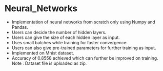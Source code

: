 # Neural_Networks
- Implementation of neural networks from scratch only using Numpy and Pandas.
- Users can decide the number of hidden layers.
- Users can give the size of each hidden layer as input.
- Uses small batches while training for faster convergence. 
- Users can also give pre-trained parameters for further training as input. 
- Implemented on Mnist dataset.
- Accuracy of 0.8558 achieved which can further be improved on training.
<br/> Note : Dataset file is uploaded as zip.
